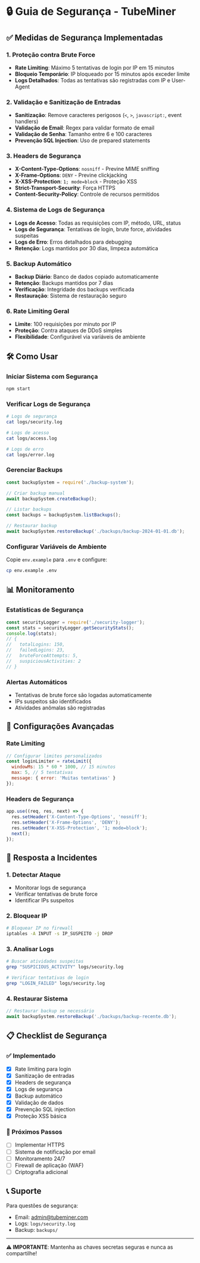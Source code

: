 # 🔒 Guia de Segurança - TubeMiner

## ✅ Medidas de Segurança Implementadas

### 1. **Proteção contra Brute Force**
- **Rate Limiting**: Máximo 5 tentativas de login por IP em 15 minutos
- **Bloqueio Temporário**: IP bloqueado por 15 minutos após exceder limite
- **Logs Detalhados**: Todas as tentativas são registradas com IP e User-Agent

### 2. **Validação e Sanitização de Entradas**
- **Sanitização**: Remove caracteres perigosos (`<`, `>`, `javascript:`, event handlers)
- **Validação de Email**: Regex para validar formato de email
- **Validação de Senha**: Tamanho entre 6 e 100 caracteres
- **Prevenção SQL Injection**: Uso de prepared statements

### 3. **Headers de Segurança**
- **X-Content-Type-Options**: `nosniff` - Previne MIME sniffing
- **X-Frame-Options**: `DENY` - Previne clickjacking
- **X-XSS-Protection**: `1; mode=block` - Proteção XSS
- **Strict-Transport-Security**: Força HTTPS
- **Content-Security-Policy**: Controle de recursos permitidos

### 4. **Sistema de Logs de Segurança**
- **Logs de Acesso**: Todas as requisições com IP, método, URL, status
- **Logs de Segurança**: Tentativas de login, brute force, atividades suspeitas
- **Logs de Erro**: Erros detalhados para debugging
- **Retenção**: Logs mantidos por 30 dias, limpeza automática

### 5. **Backup Automático**
- **Backup Diário**: Banco de dados copiado automaticamente
- **Retenção**: Backups mantidos por 7 dias
- **Verificação**: Integridade dos backups verificada
- **Restauração**: Sistema de restauração seguro

### 6. **Rate Limiting Geral**
- **Limite**: 100 requisições por minuto por IP
- **Proteção**: Contra ataques de DDoS simples
- **Flexibilidade**: Configurável via variáveis de ambiente

## 🛠️ Como Usar

### Iniciar Sistema com Segurança
```bash
npm start
```

### Verificar Logs de Segurança
```bash
# Logs de segurança
cat logs/security.log

# Logs de acesso
cat logs/access.log

# Logs de erro
cat logs/error.log
```

### Gerenciar Backups
```javascript
const backupSystem = require('./backup-system');

// Criar backup manual
await backupSystem.createBackup();

// Listar backups
const backups = backupSystem.listBackups();

// Restaurar backup
await backupSystem.restoreBackup('./backups/backup-2024-01-01.db');
```

### Configurar Variáveis de Ambiente
Copie `env.example` para `.env` e configure:
```bash
cp env.example .env
```

## 📊 Monitoramento

### Estatísticas de Segurança
```javascript
const securityLogger = require('./security-logger');
const stats = securityLogger.getSecurityStats();
console.log(stats);
// {
//   totalLogins: 150,
//   failedLogins: 23,
//   bruteForceAttempts: 5,
//   suspiciousActivities: 2
// }
```

### Alertas Automáticos
- Tentativas de brute force são logadas automaticamente
- IPs suspeitos são identificados
- Atividades anômalas são registradas

## 🔧 Configurações Avançadas

### Rate Limiting
```javascript
// Configurar limites personalizados
const loginLimiter = rateLimit({
  windowMs: 15 * 60 * 1000, // 15 minutos
  max: 5, // 5 tentativas
  message: { error: 'Muitas tentativas' }
});
```

### Headers de Segurança
```javascript
app.use((req, res, next) => {
  res.setHeader('X-Content-Type-Options', 'nosniff');
  res.setHeader('X-Frame-Options', 'DENY');
  res.setHeader('X-XSS-Protection', '1; mode=block');
  next();
});
```

## 🚨 Resposta a Incidentes

### 1. **Detectar Ataque**
- Monitorar logs de segurança
- Verificar tentativas de brute force
- Identificar IPs suspeitos

### 2. **Bloquear IP**
```bash
# Bloquear IP no firewall
iptables -A INPUT -s IP_SUSPEITO -j DROP
```

### 3. **Analisar Logs**
```bash
# Buscar atividades suspeitas
grep "SUSPICIOUS_ACTIVITY" logs/security.log

# Verificar tentativas de login
grep "LOGIN_FAILED" logs/security.log
```

### 4. **Restaurar Sistema**
```javascript
// Restaurar backup se necessário
await backupSystem.restoreBackup('./backups/backup-recente.db');
```

## 📋 Checklist de Segurança

### ✅ Implementado
- [x] Rate limiting para login
- [x] Sanitização de entradas
- [x] Headers de segurança
- [x] Logs de segurança
- [x] Backup automático
- [x] Validação de dados
- [x] Prevenção SQL injection
- [x] Proteção XSS básica

### 🔄 Próximos Passos
- [ ] Implementar HTTPS
- [ ] Sistema de notificação por email
- [ ] Monitoramento 24/7
- [ ] Firewall de aplicação (WAF)
- [ ] Criptografia adicional

## 📞 Suporte

Para questões de segurança:
- Email: admin@tubeminer.com
- Logs: `logs/security.log`
- Backup: `backups/`

---

**⚠️ IMPORTANTE**: Mantenha as chaves secretas seguras e nunca as compartilhe!
